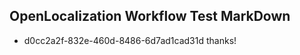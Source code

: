 ## OpenLocalization Workflow Test MarkDown
* d0cc2a2f-832e-460d-8486-6d7ad1cad31d thanks!

<!--HONumber=Aug16_HO1-->


